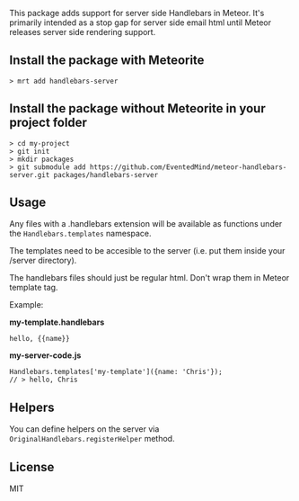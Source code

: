 This package adds support for server side Handlebars in Meteor. It's primarily
intended as a stop gap for server side email html until Meteor releases server
side rendering support.

## Install the package with Meteorite
`> mrt add handlebars-server`

## Install the package without Meteorite in your project folder
```
> cd my-project
> git init
> mkdir packages
> git submodule add https://github.com/EventedMind/meteor-handlebars-server.git packages/handlebars-server
```

## Usage

Any files with a .handlebars extension will be available as functions under the
`Handlebars.templates` namespace. 

The templates need to be accesible to the server (i.e. put them inside your /server directory).

The handlebars files should just be regular html. Don't wrap them in Meteor template tag.

Example:

**my-template.handlebars**
```
hello, {{name}}
```

**my-server-code.js**
```
Handlebars.templates['my-template']({name: 'Chris'});
// > hello, Chris
```

## Helpers

You can define helpers on the server via `OriginalHandlebars.registerHelper` method.

## License
MIT

